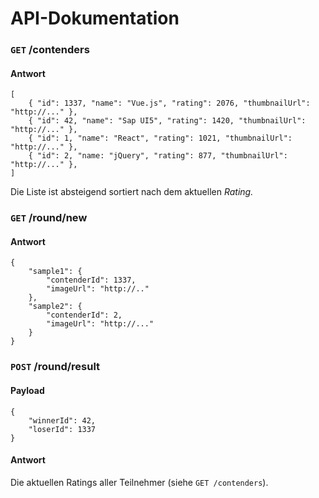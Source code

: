 # API-Dokumentation

### `GET` /contenders

#### Antwort


```
[
    { "id": 1337, "name": "Vue.js", "rating": 2076, "thumbnailUrl": "http://..." },
    { "id": 42, "name": "Sap UI5", "rating": 1420, "thumbnailUrl": "http://..." },
    { "id": 1, "name": "React", "rating": 1021, "thumbnailUrl": "http://..." },
    { "id": 2, "name: "jQuery", "rating": 877, "thumbnailUrl": "http://..." },
]
```

Die Liste ist absteigend sortiert nach dem aktuellen *Rating.* 

### `GET` /round/new

#### Antwort

```
{
    "sample1": {
        "contenderId": 1337,
        "imageUrl": "http://.."
    },
    "sample2": {
        "contenderId": 2,
        "imageUrl": "http://..."
    }
}
```

### `POST` /round/result

#### Payload

```
{
    "winnerId": 42,
    "loserId": 1337
}
```

#### Antwort

Die aktuellen Ratings aller Teilnehmer (siehe `GET /contenders`).
